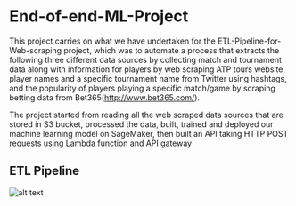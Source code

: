 # End-of-end-ML-Project

This project carries on what we have undertaken for the ETL-Pipeline-for-Web-scraping project, which was to automate a process that extracts the following three different data sources by collecting match and tournament data along with information for players by web scraping ATP tours website, player names and a specific tournament name from Twitter using hashtags, and the popularity of players playing a specific match/game by scraping betting data from
Bet365(http://www.bet365.com/).

The project started from reading all the web scraped data sources that are stored in S3 bucket, processed the data, built, trained and deployed our machine learning model on SageMaker, then built an API taking HTTP POST requests using Lambda function and API gateway

## ETL Pipeline
![alt text]()
